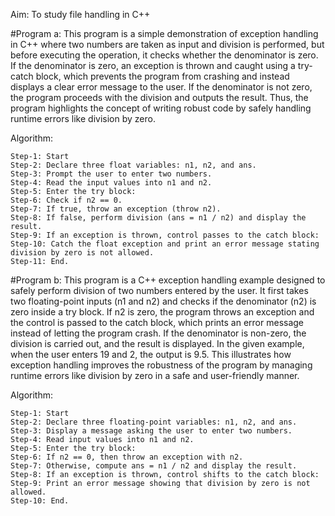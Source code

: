 Aim: To study file handling in C++

#Program a: This program is a simple demonstration of exception handling in C++ where two numbers are taken as input and division is performed, but before executing the operation, it checks whether the denominator is zero. If the denominator is zero, an exception is thrown and caught using a try-catch block, which prevents the program from crashing and instead displays a clear error message to the user. If the denominator is not zero, the program proceeds with the division and outputs the result. Thus, the program highlights the concept of writing robust code by safely handling runtime errors like division by zero.

Algorithm:

    Step-1: Start
    Step-2: Declare three float variables: n1, n2, and ans.
    Step-3: Prompt the user to enter two numbers.
    Step-4: Read the input values into n1 and n2.
    Step-5: Enter the try block:
    Step-6: Check if n2 == 0.
    Step-7: If true, throw an exception (throw n2).
    Step-8: If false, perform division (ans = n1 / n2) and display the result.
    Step-9: If an exception is thrown, control passes to the catch block:
    Step-10: Catch the float exception and print an error message stating division by zero is not allowed.
    Step-11: End.

#Program b: This program is a C++ exception handling example designed to safely perform division of two numbers entered by the user. It first takes two floating-point inputs (n1 and n2) and checks if the denominator (n2) is zero inside a try block. If n2 is zero, the program throws an exception and the control is passed to the catch block, which prints an error message instead of letting the program crash. If the denominator is non-zero, the division is carried out, and the result is displayed. In the given example, when the user enters 19 and 2, the output is 9.5. This illustrates how exception handling improves the robustness of the program by managing runtime errors like division by zero in a safe and user-friendly manner.

Algorithm:

    Step-1: Start
    Step-2: Declare three floating-point variables: n1, n2, and ans.
    Step-3: Display a message asking the user to enter two numbers.
    Step-4: Read input values into n1 and n2.
    Step-5: Enter the try block:
    Step-6: If n2 == 0, then throw an exception with n2.
    Step-7: Otherwise, compute ans = n1 / n2 and display the result.
    Step-8: If an exception is thrown, control shifts to the catch block:
    Step-9: Print an error message showing that division by zero is not allowed.
    Step-10: End.

